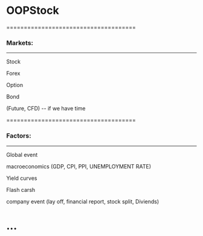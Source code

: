# OOPStock
=====================================
### Markets:
---------------------------

Stock

Forex

Option

Bond

(Future, CFD) -- if we have time

=====================================
### Factors:
---------------------------

Global event

macroeconomics (GDP, CPI, PPI, UNEMPLOYMENT RATE)

Yield curves

Flash carsh

company event (lay off, financial report, stock split, Diviends)

...
=====================================
